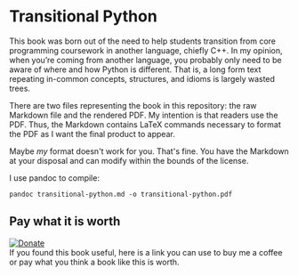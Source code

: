 # Transitional Python

This book was born out of the need to help students transition from core programming coursework in another language, chiefly C++. In my opinion, when you’re coming from another language, you probably only need to be aware of where and how Python is different. That is, a long form text repeating in-common concepts, structures, and idioms is largely wasted trees. 

There are two files representing the book in this repository: the raw Markdown file and the rendered PDF. My intention is that readers use the PDF. Thus, the Markdown contains LaTeX commands necessary to format the PDF as I want the final product to appear.

Maybe *my* format doesn't work for you. That's fine. You have the Markdown at your disposal and can modify within the bounds of the license.

I use pandoc to compile:

```
pandoc transitional-python.md -o transitional-python.pdf
```

## Pay what it is worth
[![Donate](https://img.shields.io/badge/Donate-PayPal-green.svg)](https://www.paypal.com/paypalme/jasonmpittman)  
If you found this book useful, here is a link you can use to buy me a coffee or pay what you think a book like this is worth.
